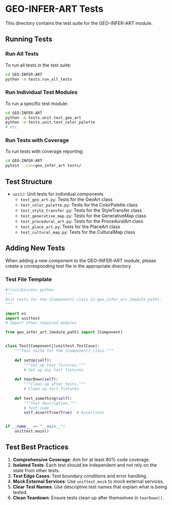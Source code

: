 # GEO-INFER-ART Tests

This directory contains the test suite for the GEO-INFER-ART module.

## Running Tests

### Run All Tests

To run all tests in the test suite:

```bash
cd GEO-INFER-ART
python -m tests.run_all_tests
```

### Run Individual Test Modules

To run a specific test module:

```bash
cd GEO-INFER-ART
python -m tests.unit.test_geo_art
python -m tests.unit.test_color_palette
# etc.
```

### Run Tests with Coverage

To run tests with coverage reporting:

```bash
cd GEO-INFER-ART
pytest --cov=geo_infer_art tests/
```

## Test Structure

- `unit/`: Unit tests for individual components
  - `test_geo_art.py`: Tests for the GeoArt class
  - `test_color_palette.py`: Tests for the ColorPalette class
  - `test_style_transfer.py`: Tests for the StyleTransfer class
  - `test_generative_map.py`: Tests for the GenerativeMap class
  - `test_procedural_art.py`: Tests for the ProceduralArt class
  - `test_place_art.py`: Tests for the PlaceArt class
  - `test_cultural_map.py`: Tests for the CulturalMap class

## Adding New Tests

When adding a new component to the GEO-INFER-ART module, please create a corresponding test file in the appropriate directory.

### Test File Template

```python
#!/usr/bin/env python
"""
Unit tests for the [Component] class in geo_infer_art.[module_path].
"""

import os
import unittest
# Import other required modules

from geo_infer_art.[module_path] import [Component]


class Test[Component](unittest.TestCase):
    """Test suite for the [Component] class."""
    
    def setUp(self):
        """Set up test fixtures."""
        # Set up any test fixtures
        
    def tearDown(self):
        """Clean up after tests."""
        # Clean up test fixtures
    
    def test_something(self):
        """Test description."""
        # Test code
        self.assertTrue(True)  # Assertions


if __name__ == "__main__":
    unittest.main()
```

## Test Best Practices

1. **Comprehensive Coverage**: Aim for at least 80% code coverage.
2. **Isolated Tests**: Each test should be independent and not rely on the state from other tests.
3. **Test Edge Cases**: Test boundary conditions and error handling.
4. **Mock External Services**: Use `unittest.mock` to mock external services.
5. **Clear Test Names**: Use descriptive test names that explain what is being tested.
6. **Clean Teardown**: Ensure tests clean up after themselves in `tearDown()`. 